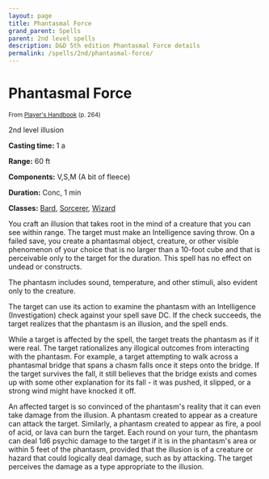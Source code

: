 ```yaml
---
layout: page
title: Phantasmal Force
grand_parent: Spells
parent: 2nd level spells 
description: D&D 5th edition Phantasmal Force details
permalink: /spells/2nd/phantasmal-force/
---
```


# Phantasmal Force

<small>From <a target="_blank" href="https://dnd.wizards.com/products/tabletop-games/rpg-products/rpg_playershandbook">Player's Handbook</a> (p. 264)</small>

2nd level illusion

**Casting time:** 1 a

**Range:** 60 ft

**Components:** V,S,M (A bit of fleece)

**Duration:** Conc, 1 min

**Classes:** [Bard](/classes/bard/), [Sorcerer](/classes/sorcerer/), [Wizard](/classes/wizard/)

You craft an illusion that takes root in the mind of a creature that you can see within range. The target must make an Intelligence saving throw. On a failed save, you create a phantasmal object, creature, or other visible phenomenon of your choice that is no larger than a 10-foot cube and that is perceivable only to the target for the duration. This spell has no effect on undead or constructs.

   The phantasm includes sound, temperature, and other stimuli, also evident only to the creature.

   The target can use its action to examine the phantasm with an Intelligence (Investigation) check against your spell save DC. If the check succeeds, the target realizes that the phantasm is an illusion, and the spell ends.

   While a target is affected by the spell, the target treats the phantasm as if it were real. The target rationalizes any illogical outcomes from interacting with the phantasm. For example, a target attempting to walk across a phantasmal bridge that spans a chasm falls once it steps onto the bridge. If the target survives the fall, it still believes that the bridge exists and comes up with some other explanation for its fall - it was pushed, it slipped, or a strong wind might have knocked it off.

   An affected target is so convinced of the phantasm's reality that it can even take damage from the illusion. A phantasm created to appear as a creature can attack the target. Similarly, a phantasm created to appear as fire, a pool of acid, or lava can burn the target. Each round on your turn, the phantasm can deal 1d6 psychic damage to the target if it is in the phantasm's area or within 5 feet of the phantasm, provided that the illusion is of a creature or hazard that could logically deal damage, such as by attacking. The target perceives the damage as a type appropriate to the illusion.